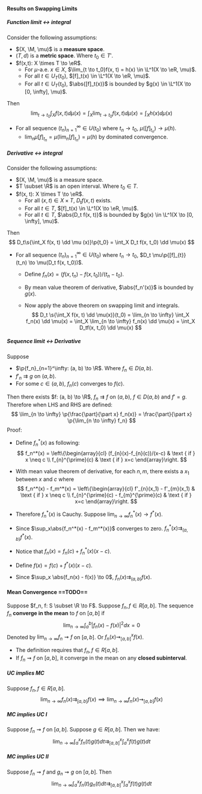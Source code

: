 #### Results on Swapping Limits

##### Function limit $\leftrightarrow$ integral

Consider the following assumptions:

- $(X, \M, \mu)$ is a **measure space**.
- $(T, d)$ is a **metric space**. Where $t_0 \in T'$.
- $f(x,t): X \times T \to \eR$.
  - For $\mu$-a.e. $x \in X$, $\lim_{t \to t_0}f(x, t) = h(x) \in \L^1(X \to \eR, \mu)$.
  - For all $t \in U_T(t_0)$, $[f]_t(x) \in \L^1(X \to \eR, \mu)$.
  - For all $t \in U_T(t_0)$, $\abs{[f]_t(x)}$ is bounded by $g(x) \in \L^1(X \to [0, \infty], \mu)$.

Then
$$
\lim_{t \to t_0} \int_X f(x, t) \dd\mu(x) = \int_X \lim_{t \to t_0} f(x, t) \dd\mu(x) = \int_X h(x) \dd \mu(x)
$$

- For all sequence $(t_n)_{n = 1}^\infty \in U(t_0)$ where $t_n \to t_0$, $\mu([f]_{t_n}) \to \mu(h)$.
  - $\lim_n \mu [f]_{t_n} = \mu (\lim_n [f]_{t_n}) = \mu (h)$ by dominated convergence.

##### Derivative $\leftrightarrow$ integral

Consider the following assumptions:

- $(X, \M, \mu)$ is a measure space.
- $T \subset \R$ is an open interval. Where $t_0 \in T$.
- $f(x, t): X \times T \to \eR$.
  - For all $(x, t) \in X \times T$, $D_t f(x, t)$ exists.
  - For all $t \in T$, $[f]_t(x) \in \L^1(X \to \eR, \mu)$.
  - For all $t \in T$, $\abs{D_t f(x, t)}$ is bounded by $g(x) \in \L^1(X \to [0, \infty], \mu)$.

Then
$$
D_t\s{\int_X f(x, t) \dd \mu (x)}\p{t_0} = \int_X D_t f(x, t_0) \dd \mu(x)
$$

- For all sequence $(t_n)_{n = 1}^\infty \in U(t_0)$ where $t_n \to t_0$, $D_t \mu\p{[f]_{t}}(t_n) \to \mu(D_t f(x, t_0))$.

  - Define $f_n(x) = (f(x, t_n) - f(x, t_0))/(t_n - t_0)$.

  - By mean value theorem of derivative, $\abs{f_n'(x)}$ is bounded by $g(x)$.

  - Now apply the above theorem on swapping limit and integrals.
    $$
    D_t \s{\int_X f(x, t) \dd \mu(x)}(t_0) = \lim_{n \to \infty} \int_X f_n(x) \dd \mu(x) = \int_X \lim_{n \to \infty} f_n(x) \dd \mu(x) = \int_X D_tf(x, t_0) \dd \mu(x)
    $$

##### Sequence limit $\leftrightarrow$ Derivative

Suppose

- $\p{f_n}_{n=1}^\infty: (a, b) \to \R$. Where $f_n \in D(a, b)$.
- $f'_n \rightrightarrows g$ on $(a, b)$.
- For some $c \in (a, b)$, $f_n(c)$ converges to $f(c)$.

Then there exists $f: (a, b) \to \R$, $f_n \rightrightarrows f$ on $(a,b)$, $f \in D(a, b)$ and $f' = g$. Therefore when LHS and RHS are defined:
$$
\lim_{n \to \infty} \p{\frac{\part}{\part x} f_n(x)} = \frac{\part}{\part x} \p{\lim_{n \to \infty} f_n}
$$
Proof:

- Define $f_n^*(x)$ as following:
  $$
  f_n^*(x) = \left\{\begin{array}{cl}
  (f_{n}(x)-f_{n}(c))/(x-c) & \text { if } x \neq c \\
  f_{n}^{\prime}(c) & \text { if } x=c
  \end{array}\right.
  $$

- With mean value theorem of derivative, for each $n, m$, there exists a $x_1$ between $x$ and $c$ where
  $$
  f_n^*(x) - f_m^*(x) =
  \left\{\begin{array}{cl}
  f'_{n}(x_1) - f'_{m}(x_1) & \text { if } x \neq c \\
  f_{n}^{\prime}(c) - f_{m}^{\prime}(c) & \text { if } x=c
  \end{array}\right.
  $$

- Therefore $f_n^*(x)$ is Cauchy. Suppose $\lim_{n \to \infty} f_n^*(x) \to f^*(x)$.

- Since $\sup_x\abs{f_n^*(x) - f_m^*(x)}$ converges to zero. $f_n^*(x) \rightrightarrows_{(a, b)} f^*(x)$.

- Notice that $f_n(x) = f_n(c) + f_n^*(x)(x - c)$.

- Define $f(x) = f(c) + f^*(x) (x - c)$.

- Since $\sup_x \abs{f_n(x) - f(x)} \to 0$, $f_n(x) \rightrightarrows_{(a, b)} f(x)$.

#### Mean Convergence ==TODO==

Suppose $f_n, f: S \subset \R \to F$. Suppose $f_n, f \in R[a, b]$. The sequence $f_n$ **converge in the mean** to $f$ on $[a, b]$ if
$$
\lim _{n \rightarrow \infty} \int_{a}^{b}\left|f_{n}(x)-f(x)\right|^{2} d x=0
$$
Denoted by $\lim_{n\to\infty} f_n \rightsquigarrow f$ on $[a, b]$. Or $f_n(x) \rightsquigarrow^x_{[a, b]}  f(x)$.

- The definition requires that $f_n, f \in R[a, b]$.
- If $f_n \rightsquigarrow f$ on $[a, b]$, it converge in the mean on any **closed subinterval**.

##### UC implies MC

 Suppose $f_n, f \in R[a, b]$.
$$
\lim_{n\to\infty} f_n(x) \rightrightarrows_{[a, b]} f(x) \implies \lim_{n\to \infty} f_n(x) \rightsquigarrow_{[a, b]} f(x)
$$
##### MC implies UC I

 Suppose $f_n \rightsquigarrow f$ on $[a, b]$. Suppose $g \in R[a, b]$. Then we have:
$$
\lim_{n \to \infty} \int_{a}^{x} f_{n}(t) g(t) d t \rightrightarrows^x_{[a, b]} \int_a^x f(t) g(t) dt
$$
##### MC implies UC II

 Suppose $f_n \rightsquigarrow f$ and $g_n \rightsquigarrow g$ on $[a, b]$. Then
$$
\lim_{n \to \infty} \int_{a}^{x} f_{n}(t) g_n(t) d t \rightrightarrows^x_{[a, b]} \int_a^x f(t) g(t) dt
$$

